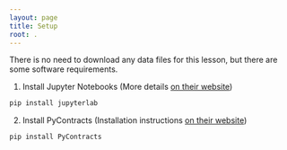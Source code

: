 ```yaml
---
layout: page
title: Setup
root: .
---
```


There is no need to download any data files for this lesson, but there are some software requirements.

1. Install Jupyter Notebooks (More details [on their website](https://jupyter.org/)) 

```bash 
pip install jupyterlab
```

2. Install PyContracts (Installation instructions [on their website](https://pypi.org/project/PyContracts/))

```bash 
pip install PyContracts
```
